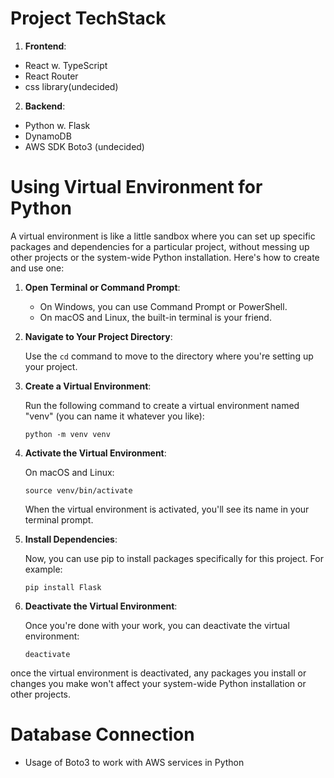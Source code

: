 # Project TechStack
1.  **Frontend**:
  - React w. TypeScript
  - React Router
  - css library(undecided)
2.  **Backend**:
  - Python w. Flask
  - DynamoDB
  - AWS SDK Boto3 (undecided)



# Using Virtual Environment for Python

A virtual environment is like a little sandbox where you can set up specific packages and dependencies for a particular project, without messing up other projects or the system-wide Python installation. Here's how to create and use one:

1. **Open Terminal or Command Prompt**:

   - On Windows, you can use Command Prompt or PowerShell.
   - On macOS and Linux, the built-in terminal is your friend.

2. **Navigate to Your Project Directory**:

   Use the `cd` command to move to the directory where you're setting up your project.

3. **Create a Virtual Environment**:

   Run the following command to create a virtual environment named "venv" (you can name it whatever you like):

   ```
   python -m venv venv
   ```

4. **Activate the Virtual Environment**:

   On macOS and Linux:
   ```
   source venv/bin/activate
   ```

   When the virtual environment is activated, you'll see its name in your terminal prompt.

5. **Install Dependencies**:

   Now, you can use pip to install packages specifically for this project. For example:

   ```
   pip install Flask
   ```

6. **Deactivate the Virtual Environment**:

   Once you're done with your work, you can deactivate the virtual environment:

   ```
   deactivate
   ```
once the virtual environment is deactivated, any packages you install or changes you make won't affect your system-wide Python installation or other projects.

# Database Connection
- Usage of Boto3 to work with AWS services in Python
